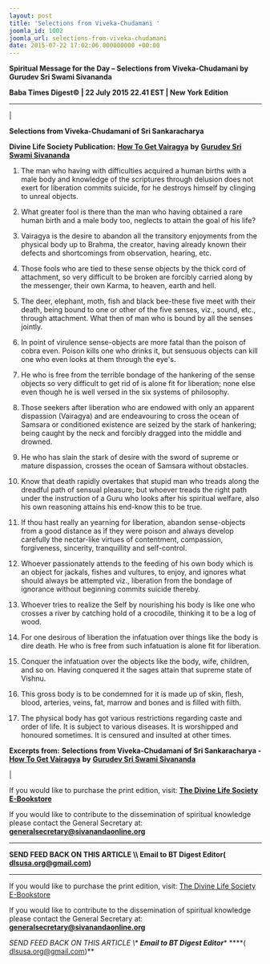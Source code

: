 ```yaml
---
layout: post
title: 'Selections from Viveka-Chudamani '
joomla_id: 1002
joomla_url: selections-from-viveka-chudamani
date: 2015-07-22 17:02:06.000000000 +00:00
---
```

  

















































**Spiritual Message for the Day – Selections from Viveka-Chudamani by Gurudev Sri Swami Sivananda**

 **Baba Times Digest© | 22 July 2015 22.41 EST | New York Edition**

* * *

| 

**Selections from Viveka-Chudamani of Sri Sankaracharya**

**Divine Life Society Publication:** [**How To Get Vairagya**](http://www.dlshq.org/download/vairagya.htm#_VPID_53) **by** [**Gurudev Sri Swami Sivananda**](http://www.dlshq.org/saints/siva.htm)

1. The man who having with difficulties acquired a human births with a male body and knowledge of the scriptures through delusion does not exert for liberation commits suicide, for he destroys himself by clinging to unreal objects.

2. What greater fool is there than the man who having obtained a rare human birth and a male body too, neglects to attain the goal of his life?

3. Vairagya is the desire to abandon all the transitory enjoyments from the physical body up to Brahma, the creator, having already known their defects and shortcomings from observation, hearing, etc.

4. Those fools who are tied to these sense objects by the thick cord of attachment, so very difficult to be broken are forcibly carried along by the messenger, their own Karma, to heaven, earth and hell.

5. The deer, elephant, moth, fish and black bee-these five meet with their death, being bound to one or other of the five senses, viz., sound, etc., through attachment. What then of man who is bound by all the senses jointly.

6. In point of virulence sense-objects are more fatal than the poison of cobra even. Poison kills one who drinks it, but sensuous objects can kill one who even looks at them through the eye's.

7. He who is free from the terrible bondage of the hankering of the sense objects so very difficult to get rid of is alone fit for liberation; none else even though he is well versed in the six systems of philosophy.

8. Those seekers after liberation who are endowed with only an apparent dispassion (Vairagya) and are endeavouring to cross the ocean of Samsara or conditioned existence are seized by the stark of hankering; being caught by the neck and forcibly dragged into the middle and drowned.

9. He who has slain the stark of desire with the sword of supreme or mature dispassion, crosses the ocean of Samsara without obstacles.

10. Know that death rapidly overtakes that stupid man who treads along the dreadful path of sensual pleasure; but whoever treads the right path under the instruction of a Guru who looks after his spiritual welfare, also his own reasoning attains his end-know this to be true.

11. If thou hast really an yearning for liberation, abandon sense-objects from a good distance as if they were poison and always develop carefully the nectar-like virtues of contentment, compassion, forgiveness, sincerity, tranquillity and self-control.

12. Whoever passionately attends to the feeding of his own body which is an object for jackals, fishes and vultures, to enjoy, and ignores what should always be attempted viz., liberation from the bondage of ignorance without beginning commits suicide thereby.

13. Whoever tries to realize the Self by nourishing his body is like one who crosses a river by catching hold of a crocodile, thinking it to be a log of wood.

14. For one desirous of liberation the infatuation over things like the body is dire death. He who is free from such infatuation is alone fit for liberation.

15. Conquer the infatuation over the objects like the body, wife, children, and so on. Having conquered it the sages attain that supreme state of Vishnu.

16. This gross body is to be condemned for it is made up of skin, flesh, blood, arteries, veins, fat, marrow and bones and is filled with filth.

17. The physical body has got various restrictions regarding caste and order of life. It is subject to various diseases. It is worshipped and honoured sometimes. It is censured and insulted at other times.



**Excerpts from:**  **Selections from Viveka-Chudamani of Sri Sankaracharya -** [**How To Get Vairagya**](http://www.dlshq.org/download/vairagya.htm#_VPID_53) **by** [**Gurudev Sri Swami Sivananda**](http://www.dlshq.org/saints/siva.htm)

 |

If you would like to purchase the print edition, visit: **[The Divine Life Society E-Bookstore](http://www.dlshq.org/download/download.htm)**

If you would like to contribute to the dissemination of spiritual knowledge please contact the General Secretary at: [](mailto:%20%3Cscript%20type=%27text/javascript%27%3E%20%3C%21--%20var%20prefix%20=%20%27ma%27%20+%20%27il%27%20+%20%27to%27;%20var%20path%20=%20%27hr%27%20+%20%27ef%27%20+%20%27=%27;%20var%20addy57016%20=%20%27generalsecretary%27%20+%20%27@%27;%20addy57016%20=%20addy57016%20+%20%27sivanandaonline%27%20+%20%27.%27%20+%20%27org%27;%20document.write%28%27%3Ca%20%27%20+%20path%20+%20%27%5C%27%27%20+%20prefix%20+%20%27:%27%20+%20addy57016%20+%20%27%5C%27%3E%27%29;%20document.write%28addy57016%29;%20document.write%28%27%3C%5C/a%3E%27%29;%20//--%3E%5Cn%20%3C/script%3E%3Cscript%20type=%27text/javascript%27%3E%20%3C%21--%20document.write%28%27%3Cspan%20style=%5C%27display:%20none;%5C%27%3E%27%29;%20//--%3E%20%3C/script%3EThis%20email%20address%20is%20being%20protected%20from%20spambots.%20You%20need%20JavaScript%20enabled%20to%20view%20it.%20%3Cscript%20type=%27text/javascript%27%3E%20%3C%21--%20document.write%28%27%3C/%27%29;%20document.write%28%27span%3E%27%29;%20//--%3E%20%3C/script%3E?subject=Contribution%20to%20Dissemination%20of%20Spiritual%20Knowledge) **generalsecretary@sivanandaonline.org**

****

**SEND FEED BACK ON THIS ARTICLE \\\ Email to BT Digest Editor[](mailto:%20%3Cscript%20type=%27text/javascript%27%3E%20%3C%21--%20var%20prefix%20=%20%27ma%27%20+%20%27il%27%20+%20%27to%27;%20var%20path%20=%20%27hr%27%20+%20%27ef%27%20+%20%27=%27;%20var%20addy72654%20=%20%27dlsusa.org%27%20+%20%27@%27;%20addy72654%20=%20addy72654%20+%20%27gmail%27%20+%20%27.%27%20+%20%27com%27;%20document.write%28%27%3Ca%20%27%20+%20path%20+%20%27%5C%27%27%20+%20prefix%20+%20%27:%27%20+%20addy72654%20+%20%27%5C%27%3E%27%29;%20document.write%28addy72654%29;%20document.write%28%27%3C%5C/a%3E%27%29;%20//--%3E%5Cn%20%3C/script%3E%3Cscript%20type=%27text/javascript%27%3E%20%3C%21--%20document.write%28%27%3Cspan%20style=%5C%27display:%20none;%5C%27%3E%27%29;%20//--%3E%20%3C/script%3EThis%20email%20address%20is%20being%20protected%20from%20spambots.%20You%20need%20JavaScript%20enabled%20to%20view%20it.%20%3Cscript%20type=%27text/javascript%27%3E%20%3C%21--%20document.write%28%27%3C/%27%29;%20document.write%28%27span%3E%27%29;%20//--%3E%20%3C/script%3E?subject=DLS%20Posts)( [dlsusa.org@gmail.com](mailto:dlsusa.org@gmail.com))**



* * *



  

If you would like to purchase the print edition, visit: [The Divine Life Society E-Bookstore](http://www.dlshq.org/download/download.htm)

If you would like to contribute to the dissemination of spiritual knowledge please contact the General Secretary at: **[generalsecretary@sivanandaonline.org](mailto:generalsecretary@sivanandaonline.org)**

**SEND FEED BACK ON THIS ARTICLE \\\**  **Email to BT Digest Editor**** [](mailto:%20%3Cscript%20type=%27text/javascript%27%3E%20%3C%21--%20var%20prefix%20=%20%27ma%27%20+%20%27il%27%20+%20%27to%27;%20var%20path%20=%20%27hr%27%20+%20%27ef%27%20+%20%27=%27;%20var%20addy72654%20=%20%27dlsusa.org%27%20+%20%27@%27;%20addy72654%20=%20addy72654%20+%20%27gmail%27%20+%20%27.%27%20+%20%27com%27;%20document.write%28%27%3Ca%20%27%20+%20path%20+%20%27%5C%27%27%20+%20prefix%20+%20%27:%27%20+%20addy72654%20+%20%27%5C%27%3E%27%29;%20document.write%28addy72654%29;%20document.write%28%27%3C%5C/a%3E%27%29;%20//--%3E%5Cn%20%3C/script%3E%3Cscript%20type=%27text/javascript%27%3E%20%3C%21--%20document.write%28%27%3Cspan%20style=%5C%27display:%20none;%5C%27%3E%27%29;%20//--%3E%20%3C/script%3EThis%20email%20address%20is%20being%20protected%20from%20spambots.%20You%20need%20JavaScript%20enabled%20to%20view%20it.%20%3Cscript%20type=%27text/javascript%27%3E%20%3C%21--%20document.write%28%27%3C/%27%29;%20document.write%28%27span%3E%27%29;%20//--%3E%20%3C/script%3E?subject=DLS%20Posts)****( [dlsusa.org@gmail.com](mailto:dlsusa.org@gmail.com))**  
